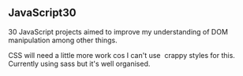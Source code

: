 ## JavaScript30

30 JavaScript projects aimed to improve my understanding of DOM manipulation among other things.

CSS will need a little more work cos I can't use  crappy styles for this. Currently using sass but it's well organised.
